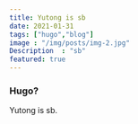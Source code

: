 ```yaml
---
title: Yutong is sb
date: 2021-01-31
tags: ["hugo","blog"]
image : "/img/posts/img-2.jpg"
Description  : "sb"
featured: true
---
```


### Hugo?

Yutong is sb.
